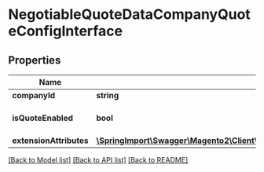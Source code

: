 # NegotiableQuoteDataCompanyQuoteConfigInterface

## Properties
Name | Type | Description | Notes
------------ | ------------- | ------------- | -------------
**companyId** | **string** | Company id | [optional] 
**isQuoteEnabled** | **bool** | Quote enabled for company | 
**extensionAttributes** | [**\SpringImport\Swagger\Magento2\Client\Model\NegotiableQuoteDataCompanyQuoteConfigExtensionInterface**](NegotiableQuoteDataCompanyQuoteConfigExtensionInterface.md) |  | [optional] 

[[Back to Model list]](../README.md#documentation-for-models) [[Back to API list]](../README.md#documentation-for-api-endpoints) [[Back to README]](../README.md)


